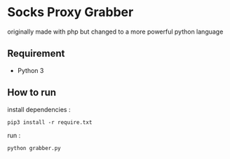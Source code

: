 # Socks Proxy Grabber

originally made with php but changed to a more powerful python language

## Requirement

 - Python 3

## How to run

install dependencies :

    pip3 install -r require.txt

run :

    python grabber.py
